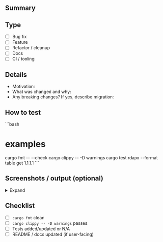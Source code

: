 ## Summary
<!-- Short description of the change. -->

## Type
- [ ] Bug fix
- [ ] Feature
- [ ] Refactor / cleanup
- [ ] Docs
- [ ] CI / tooling

## Details
- Motivation:
- What was changed and why:
- Any breaking changes? If yes, describe migration:

## How to test
\`\`\`bash
# examples
cargo fmt -- --check
cargo clippy -- -D warnings
cargo test
rdapx --format table get 1.1.1.1
\`\`\`

## Screenshots / output (optional)
<details><summary>Expand</summary>

\`\`\`
paste relevant stdout/stderr here
\`\`\`

</details>

## Checklist
- [ ] `cargo fmt` clean  
- [ ] `cargo clippy -- -D warnings` passes  
- [ ] Tests added/updated or N/A  
- [ ] README / docs updated (if user-facing)
